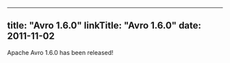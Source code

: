 
---
title: "Avro 1.6.0"
linkTitle: "Avro 1.6.0"
date: 2011-11-02
---

Apache Avro 1.6.0 has been released!
